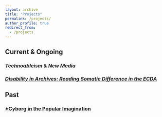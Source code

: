 ```yaml
---
layout: archive
title: "Projects"
permalink: /projects/
author_profile: true
redirect_from:
  - /projects
---
```



## Current & Ongoing 

### [*Technoableism & New Media*](/projects/project-1.md)

### [*Disability in Archives: Reading Somatic Difference in the ECDA*](/projects/project-2.md)

## Past

### [*Cyborg in the Popular Imagination](https://mdonabella.github.io/mdonabella.github.io-DH22/2022-05-09-finalproject-cyborgdata/)




